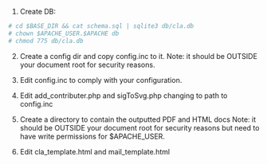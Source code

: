 1. Create DB:

```bash
# cd $BASE_DIR && cat schema.sql | sqlite3 db/cla.db 
# chown $APACHE_USER.$APACHE db
# chmod 775 db/cla.db
```
2. Create a config dir and copy config.inc to it.
Note: it should be OUTSIDE your document root for security reasons.

3. Edit config.inc to comply with your configuration.

4. Edit add_contributer.php and sigToSvg.php changing to path to config.inc

5. Create a directory to contain the outputted PDF and HTML docs
Note: it should be OUTSIDE your document root for security reasons but need to have write permissions for $APACHE_USER.

6. Edit cla_template.html and mail_template.html  

